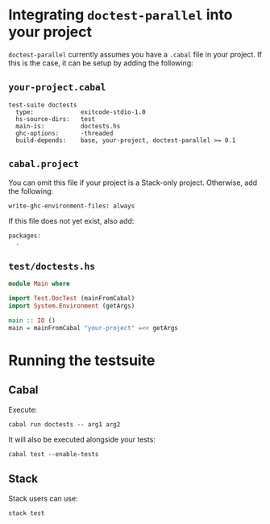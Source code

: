 # Integrating `doctest-parallel` into your project
`doctest-parallel` currently assumes you have a `.cabal` file in your project. If this is the case, it can be setup by adding the following:

## `your-project.cabal`
```
test-suite doctests
  type:             exitcode-stdio-1.0
  hs-source-dirs:   test
  main-is:          doctests.hs
  ghc-options:      -threaded
  build-depends:    base, your-project, doctest-parallel >= 0.1
```

## `cabal.project`
You can omit this file if your project is a Stack-only project. Otherwise, add the following:

```
write-ghc-environment-files: always
```

If this file does not yet exist, also add:

```
packages:
  .
```

## `test/doctests.hs`
```haskell
module Main where

import Test.DocTest (mainFromCabal)
import System.Environment (getArgs)

main :: IO ()
main = mainFromCabal "your-project" =<< getArgs
```

# Running the testsuite

## Cabal
Execute:

```
cabal run doctests -- arg1 arg2
```

It will also be executed alongside your tests:

```
cabal test --enable-tests
```

## Stack
Stack users can use:

```
stack test
```
